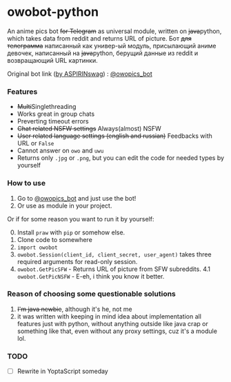 # owobot-python

An anime pics bot ~~for Telegram~~ as universal module, written on ~~java~~python, which takes data from reddit and returns URL of picture.
Бот ~~для телеграмма~~ написанный как универ-ый модуль, присылающий аниме девочек, написанный на ~~java~~python, берущий данные из reddit и возвращающий URL картинки.

Original bot link ([by ASPIRINswag](https://github.com/ASPIRINswag/owobot-java)) :  [@owopics_bot](https://t.me/owopics_bot)

### Features
* ~~Multi~~Singlethreading
* Works great in group chats
* Preverting timeout errors
* ~~Chat related NSFW settings~~ Always(almost) NSFW
* ~~User related language settings (english and russian)~~ Feedbacks with URL or `False`
* Cannot answer on `owo` and `uwu`
* Returns only `.jpg` or `.png`, but you can edit the code for needed types by yourself

### How to use
1. Go to [@owopics_bot](https://t.me/owopics_bot) and just use the bot!
2. Or use as module in your project.

Or if for some reason you want to run it by yourself:

0. Install `praw` with `pip` or somehow else.
1. Clone code to somewhere
2. `import owobot`
3. `owobot.Session(client_id, client_secret, user_agent)` takes three required arguments for read-only session.
4. `owobot.GetPicSFW` - Returns URL of picture from SFW subreddits.
4.1 `owobot.GetPicNSFW` - E-eh, i think you know it better.

### Reason of choosing some questionable solutions
1. ~~I'm java newbie~~, although it's he, not me
2. it was written with keeping in mind idea about implementation all features just with python, without anything outside like java crap or something like that, even without any proxy settings, cuz it's a module lol.

### TODO
- [ ] Rewrite in YoptaScript someday
